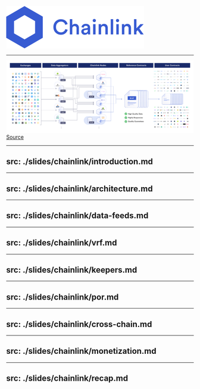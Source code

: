 <div class="container mx-auto h-100 flex justify-center">
    <img src="/chainlink-logo-blue.svg" alt="Chainlink Logo">
</div>

---

<div class="container mx-auto flex flex-column justify-center">
    <div class="mb-4">
        <img src="/chainlink-overview.png" class="h-auto w-400 rounded object-center"/>
        <a href="https://chain.link/data-feeds" class="italic text-xs">Source</a>
    </div>
</div>

<!-- 
Beispiel der Asset Preise

- Daten werden von qualitativ hochwertigen Providern aggregiert
- unabhaengige nodes fetchen die Daten der Aggregatoren und kombinieren sie in einen einzelnen Wert
- mehrere Nodes aggregieren ihre results und erstellen eien tamper-resistant oracle report
- dieser kann dann von smart contracts genutzt werden

**tamper-resistant:** so weit es geht gegen Manipulation gesichert
-->

---
src: ./slides/chainlink/introduction.md
---

---
src: ./slides/chainlink/architecture.md
---

---
src: ./slides/chainlink/data-feeds.md
---

---
src: ./slides/chainlink/vrf.md
---

---
src: ./slides/chainlink/keepers.md
---

---
src: ./slides/chainlink/por.md
---

---
src: ./slides/chainlink/cross-chain.md
---

---
src: ./slides/chainlink/monetization.md
---

---
src: ./slides/chainlink/recap.md
---
